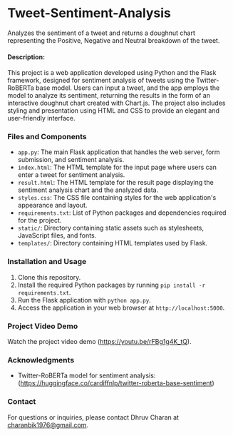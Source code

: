 # Tweet-Sentiment-Analysis
Analyzes the sentiment of a tweet and returns a doughnut chart representing the Positive, Negative and Neutral breakdown of the tweet.

#### Description:
This project is a web application developed using Python and the Flask framework, designed for sentiment analysis of tweets using the Twitter-RoBERTa base model. Users can input a tweet, and the app employs the model to analyze its sentiment, returning the results in the form of an interactive doughnut chart created with Chart.js. The project also includes styling and presentation using HTML and CSS to provide an elegant and user-friendly interface.

### Files and Components
- `app.py`: The main Flask application that handles the web server, form submission, and sentiment analysis.
- `index.html`: The HTML template for the input page where users can enter a tweet for sentiment analysis.
- `result.html`: The HTML template for the result page displaying the sentiment analysis chart and the analyzed data.
- `styles.css`: The CSS file containing styles for the web application's appearance and layout.
- `requirements.txt`: List of Python packages and dependencies required for the project.
- `static/`: Directory containing static assets such as stylesheets, JavaScript files, and fonts.
- `templates/`: Directory containing HTML templates used by Flask.

### Installation and Usage
1. Clone this repository.
2. Install the required Python packages by running `pip install -r requirements.txt`.
3. Run the Flask application with `python app.py`.
4. Access the application in your web browser at `http://localhost:5000`.

### Project Video Demo
Watch the project video demo (https://youtu.be/rFBg1g4K_tQ).

### Acknowledgments
- Twitter-RoBERTa model for sentiment analysis: (https://huggingface.co/cardiffnlp/twitter-roberta-base-sentiment)

### Contact
For questions or inquiries, please contact Dhruv Charan at charanbik1976@gmail.com.
